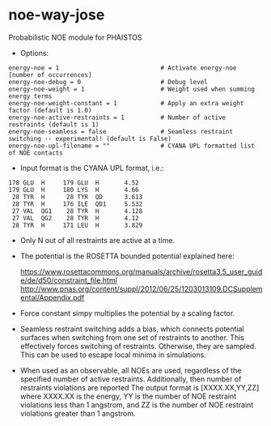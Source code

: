noe-way-jose
============

Probabilistic NOE module for PHAISTOS
 
 
 - Options:

````
energy-noe = 1                            # Activate energy-noe [number of occurrences]
energy-noe-debug = 0                      # Debug level
energy-noe-weight = 1                     # Weight used when summing energy terms
energy-noe-weight-constant = 1            # Apply an extra weight factor (default is 1.0)
energy-noe-active-restraints = 1          # Number of active restraints (default is 1)
energy-noe-seamless = false               # Seamless restraint switching -- experimental! (default is False)
energy-noe-upl-filename = ""              # CYANA UPL formatted list of NOE contacts
````

 - Input format is the CYANA UPL format, i.e.:

````
178 GLU  H     179 GLU  H       4.52
179 GLU  H     180 LYS  H       4.66
 28 TYR  H      28 TYR  QD      3.613
 28 TYR  H     176 ILE  QD1     5.532
 27 VAL  QG1    28 TYR  H       4.128
 27 VAL  QG2    28 TYR  H       4.12
 28 TYR  H     171 LEU  H       3.829
````

 - Only N out of all restraints are active at a time.

 - The potential is the ROSETTA bounded potential explained here:

    https://www.rosettacommons.org/manuals/archive/rosetta3.5_user_guide/de/d50/constraint_file.html
    http://www.pnas.org/content/suppl/2012/06/25/1203013109.DCSupplemental/Appendix.pdf

 - Force constant simpy multiplies the potential by a scaling factor.

 - Seamless restraint switching adds a bias, which connects potential surfaces when switching from one set of restraints to another. This effectively forces switching of restraints. Otherwise, they are sampled. This can be used to escape local minima in simulations.

 - When used as an observable, all NOEs are used, regardless of the specified number of active restraints. Additionally, then number of restraints violations are reported The output format is [XXXX.XX,YY,ZZ] where XXXX.XX is the energy, YY is the number of NOE restraint violations less than 1 angstrom, and ZZ is the number of NOE restraint violations greater than 1 angstrom.
